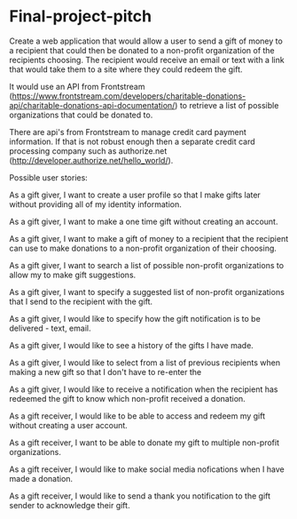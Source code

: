 # Final-project-pitch

Create a web application that would allow a user to send a gift of money to a recipient that could then be donated to a non-profit organization of the recipients choosing.
The recipient would receive an email or text with a link that would take them to a site where they could redeem the gift.

It would use an API from Frontstream (https://www.frontstream.com/developers/charitable-donations-api/charitable-donations-api-documentation/) to retrieve a list of possible organizations that could be donated to.

There are api's from Frontstream to manage credit card payment information.  If that is not robust enough then a separate credit card processing company such as authorize.net (http://developer.authorize.net/hello_world/).

Possible user stories:

As a gift giver, I want to create a user profile so that I make gifts later without providing all of my identity information.

As a gift giver, I want to make a one time gift without creating an account.

As a gift giver, I want to make a gift of money to a recipient that the recipient can use to make donations to a non-profit organization of their choosing.

As a gift giver, I want to search a list of possible non-profit organizations to allow my to make gift suggestions.

As a gift giver, I want to specify a suggested list of non-profit organizations that I send to the recipient with the gift.

As a gift giver, I would like to specify how the gift notification is to be delivered - text, email.

As a gift giver, I would like to see a history of the gifts I have made.

As a gift giver, I would like to select from a list of previous recipients when making a new gift so that I don't have to re-enter the 

As a gift giver, I would like to receive a notification when the recipient has redeemed the gift to know which non-profit received a donation.

As a gift receiver, I would like to be able to access and redeem my gift without creating a user account.

As a gift receiver, I want to be able to donate my gift to multiple non-profit organizations.

As a gift receiver, I would like to make social media nofications when I have made a donation.

As a gift receiver, I would like to send a thank you notification to the gift sender to acknowledge their gift.





